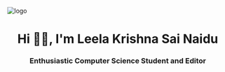 ![logo](https://github.com/leelakrishnasainaidu/blob/main/Cover%20Picture.png)
<h1 align="center">Hi 👋🏻, I'm Leela Krishna Sai Naidu</h1>
<h3 align="center">Enthusiastic Computer Science Student and Editor</h3>


